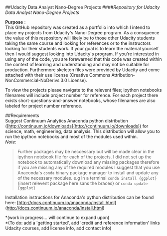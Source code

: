 ##Udacity Data Analyst Nano-Degree Projects
####*Repository for Udacity Data Analyst Nano-Degree Projects*  

**Purpose** :   
This GitHub repository was created as a portfolio into which I intend to place my projects from Udacity's Nano-Degree program. 
As a consquence the value of this respository will likely be to those other Udacity students taking the same course 
and looking for references or to the instructors looking for their students work. If your goal is to learn the material yourself
then I would suggest looking into Udacity's program. If you're interested in using any of the code, you are forewarned that 
this code was created within the context of learning and understanding and may not be suitable for production. Furthermore skeleton files were provided by Udacity and come attached with their use license (Creative Commons Attribution-NonCommercial-NoDerivs 3.0 License). 

To view the projects please navigate to the relevent files; ipython notebooks filenames will include project number for reference. For each project there exists short-questions-and-answer notebooks, whose filenames are also labeled for project number reference.  

##Requirements  
Suggest Continuum Analytics Anaconda python distribution ([http://continuum.io/downloads](http://continuum.io/downloads)) 
for science, math, engineering, data analysis. This distribution will allow you to run the ipython notebooks and most of the 
modules used within.   
*Note*:
>Further packages may be neccessary but will be made clear in the ipython notebook file for each of the projects. I did not set 
up the notebook to automatically download any missing packages therefore if you are missing any of the required modules I suggest that you use Anaconda's `conda` binary package manager to install and update any of the necessary modules. e.g In a terminal `conda install {ggplot}` {insert relevent package here sans the braces} or `conda update {ggplot}`

Installation instructions for Anaconda's python distribution can be found here: [http://docs.continuum.io/anaconda/install.html]
(http://docs.continuum.io/anaconda/install.html)

*(work in progress... will continue to expand upon)    
*(To do: add a 'getting started', add 'credit and reference information' links Udacity courses, add license info, add contact info)
